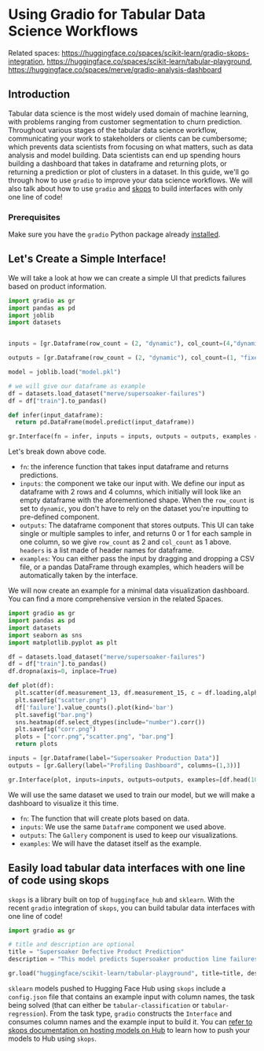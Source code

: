 # Using Gradio for Tabular Data Science Workflows

Related spaces: https://huggingface.co/spaces/scikit-learn/gradio-skops-integration, https://huggingface.co/spaces/scikit-learn/tabular-playground, https://huggingface.co/spaces/merve/gradio-analysis-dashboard

## Introduction

Tabular data science is the most widely used domain of machine learning, with problems ranging from customer segmentation to churn prediction. Throughout various stages of the tabular data science workflow, communicating your work to stakeholders or clients can be cumbersome; which prevents data scientists from focusing on what matters, such as data analysis and model building. Data scientists can end up spending hours building a dashboard that takes in dataframe and returning plots, or returning a prediction or plot of clusters in a dataset. In this guide, we'll go through how to use `gradio` to improve your data science workflows. We will also talk about how to use `gradio` and [skops](https://skops.readthedocs.io/en/stable/) to build interfaces with only one line of code!

### Prerequisites

Make sure you have the `gradio` Python package already [installed](/getting_started).

## Let's Create a Simple Interface!

We will take a look at how we can create a simple UI that predicts failures based on product information.

```python
import gradio as gr
import pandas as pd
import joblib
import datasets


inputs = [gr.Dataframe(row_count = (2, "dynamic"), col_count=(4,"dynamic"), label="Input Data", interactive=1)]

outputs = [gr.Dataframe(row_count = (2, "dynamic"), col_count=(1, "fixed"), label="Predictions", headers=["Failures"])]

model = joblib.load("model.pkl")

# we will give our dataframe as example
df = datasets.load_dataset("merve/supersoaker-failures")
df = df["train"].to_pandas()

def infer(input_dataframe):
  return pd.DataFrame(model.predict(input_dataframe))

gr.Interface(fn = infer, inputs = inputs, outputs = outputs, examples = [[df.head(2)]]).launch()
```

Let's break down above code.

- `fn`: the inference function that takes input dataframe and returns predictions.
- `inputs`: the component we take our input with. We define our input as dataframe with 2 rows and 4 columns, which initially will look like an empty dataframe with the aforementioned shape. When the `row_count` is set to `dynamic`, you don't have to rely on the dataset you're inputting to pre-defined component.
- `outputs`: The dataframe component that stores outputs. This UI can take single or multiple samples to infer, and returns 0 or 1 for each sample in one column, so we give `row_count` as 2 and `col_count` as 1 above. `headers` is a list made of header names for dataframe.
- `examples`: You can either pass the input by dragging and dropping a CSV file, or a pandas DataFrame through examples, which headers will be automatically taken by the interface.

We will now create an example for a minimal data visualization dashboard. You can find a more comprehensive version in the related Spaces.

<gradio-app space="gradio/tabular-playground"></gradio-app>

```python
import gradio as gr
import pandas as pd
import datasets
import seaborn as sns
import matplotlib.pyplot as plt

df = datasets.load_dataset("merve/supersoaker-failures")
df = df["train"].to_pandas()
df.dropna(axis=0, inplace=True)

def plot(df):
  plt.scatter(df.measurement_13, df.measurement_15, c = df.loading,alpha=0.5)
  plt.savefig("scatter.png")
  df['failure'].value_counts().plot(kind='bar')
  plt.savefig("bar.png")
  sns.heatmap(df.select_dtypes(include="number").corr())
  plt.savefig("corr.png")
  plots = ["corr.png","scatter.png", "bar.png"]
  return plots

inputs = [gr.Dataframe(label="Supersoaker Production Data")]
outputs = [gr.Gallery(label="Profiling Dashboard", columns=(1,3))]

gr.Interface(plot, inputs=inputs, outputs=outputs, examples=[df.head(100)], title="Supersoaker Failures Analysis Dashboard").launch()
```

<gradio-app space="gradio/gradio-analysis-dashboard-minimal"></gradio-app>

We will use the same dataset we used to train our model, but we will make a dashboard to visualize it this time.

- `fn`: The function that will create plots based on data.
- `inputs`: We use the same `Dataframe` component we used above.
- `outputs`: The `Gallery` component is used to keep our visualizations.
- `examples`: We will have the dataset itself as the example.

## Easily load tabular data interfaces with one line of code using skops

`skops` is a library built on top of `huggingface_hub` and `sklearn`. With the recent `gradio` integration of `skops`, you can build tabular data interfaces with one line of code!

```python
import gradio as gr

# title and description are optional
title = "Supersoaker Defective Product Prediction"
description = "This model predicts Supersoaker production line failures. Drag and drop any slice from dataset or edit values as you wish in below dataframe component."

gr.load("huggingface/scikit-learn/tabular-playground", title=title, description=description).launch()
```

<gradio-app space="gradio/gradio-skops-integration"></gradio-app>

`sklearn` models pushed to Hugging Face Hub using `skops` include a `config.json` file that contains an example input with column names, the task being solved (that can either be `tabular-classification` or `tabular-regression`). From the task type, `gradio` constructs the `Interface` and consumes column names and the example input to build it. You can [refer to skops documentation on hosting models on Hub](https://skops.readthedocs.io/en/latest/auto_examples/plot_hf_hub.html#sphx-glr-auto-examples-plot-hf-hub-py) to learn how to push your models to Hub using `skops`.

